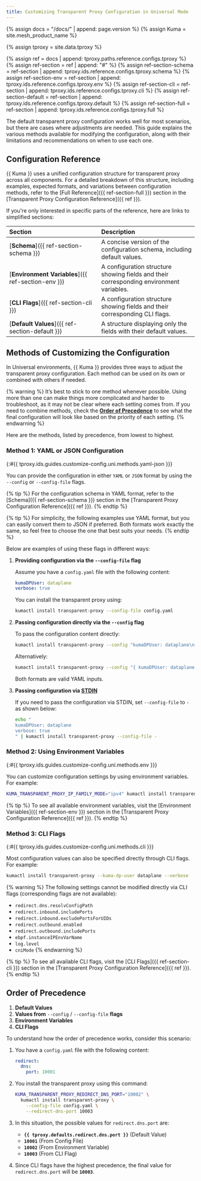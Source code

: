 ```yaml
---
title: Customizing Transparent Proxy Configuration in Universal Mode
---
```


{% assign docs = "/docs/" | append: page.version %}
{% assign Kuma = site.mesh_product_name %}

{% assign tproxy = site.data.tproxy %}

{% assign ref = docs | append: tproxy.paths.reference.configs.tproxy %}
{% assign ref-section = ref | append: "#" %}
{% assign ref-section-schema = ref-section | append: tproxy.ids.reference.configs.tproxy.schema %}
{% assign ref-section-env = ref-section | append: tproxy.ids.reference.configs.tproxy.env %}
{% assign ref-section-cli = ref-section | append: tproxy.ids.reference.configs.tproxy.cli %}
{% assign ref-section-default = ref-section | append: tproxy.ids.reference.configs.tproxy.default %}
{% assign ref-section-full = ref-section | append: tproxy.ids.reference.configs.tproxy.full %}

The default transparent proxy configuration works well for most scenarios, but there are cases where adjustments are needed. This guide explains the various methods available for modifying the configuration, along with their limitations and recommendations on when to use each one.

## Configuration Reference

{{ Kuma }} uses a unified configuration structure for transparent proxy across all components. For a detailed breakdown of this structure, including examples, expected formats, and variations between configuration methods, refer to the [Full Reference]({{ ref-section-full }}) section in the [Transparent Proxy Configuration Reference]({{ ref }}).

If you're only interested in specific parts of the reference, here are links to simplified sections:

| Section                                                 | Description                                                                             |
|:--------------------------------------------------------|:----------------------------------------------------------------------------------------|
| [**Schema**]({{ ref-section-schema }})                  | A concise version of the configuration schema, including default values.                |
| [**Environment&nbsp;Variables**]({{ ref-section-env }}) | A configuration structure showing fields and their corresponding environment variables. |
| [**CLI&nbsp;Flags**]({{ ref-section-cli }})             | A configuration structure showing fields and their corresponding CLI flags.             |
| [**Default&nbsp;Values**]({{ ref-section-default }})    | A structure displaying only the fields with their default values.                       |

## Methods of Customizing the Configuration

In Universal environments, {{ Kuma }} provides three ways to adjust the transparent proxy configuration. Each method can be used on its own or combined with others if needed.

{% warning %}
It’s best to stick to one method whenever possible. Using more than one can make things more complicated and harder to troubleshoot, as it may not be clear where each setting comes from. If you need to combine methods, check the [**Order of Precedence**](#order-of-precedence) to see what the final configuration will look like based on the priority of each setting.
{% endwarning %}

Here are the methods, listed by precedence, from lowest to highest. 

### Method 1: YAML or JSON Configuration
{:#{{ tproxy.ids.guides.customize-config.uni.methods.yaml-json }}}

You can provide the configuration in either `YAML` or `JSON` format by using the `--config` or `--config-file` flags.

{% tip %}
For the configuration schema in YAML format, refer to the [Schema]({{ ref-section-schema }}) section in the [Transparent Proxy Configuration Reference]({{ ref }}).
{% endtip %}

{% tip %}
For simplicity, the following examples use YAML format, but you can easily convert them to JSON if preferred. Both formats work exactly the same, so feel free to choose the one that best suits your needs.
{% endtip %}

Below are examples of using these flags in different ways:

1. **Providing configuration via the `--config-file` flag**

   Assume you have a `config.yaml` file with the following content:

   ```yaml
   kumaDPUser: dataplane
   verbose: true
   ```

   You can install the transparent proxy using:

   ```sh
   kumactl install transparent-proxy --config-file config.yaml
   ```

2. **Passing configuration directly via the `--config` flag**

   To pass the configuration content directly:

   ```sh
   kumactl install transparent-proxy --config "kumaDPUser: dataplane\nverbose: true"
   ```

   Alternatively:

   ```sh
   kumactl install transparent-proxy --config "{ kumaDPUser: dataplane, verbose: true }"
   ```

   Both formats are valid YAML inputs.

3. **Passing configuration via [STDIN](https://en.wikipedia.org/wiki/Standard_streams#Standard_input_(stdin))**

   If you need to pass the configuration via STDIN, set `--config-file` to `-` as shown below:

   ```sh
   echo "
   kumaDPUser: dataplane
   verbose: true
   " | kumactl install transparent-proxy --config-file -
   ```

### Method 2: Using Environment Variables
{:#{{ tproxy.ids.guides.customize-config.uni.methods.env }}}

You can customize configuration settings by using environment variables. For example:

```sh
KUMA_TRANSPARENT_PROXY_IP_FAMILY_MODE="ipv4" kumactl install transparent-proxy
```

{% tip %}
To see all available environment variables, visit the [Environment Variables]({{ ref-section-env }}) section in the [Transparent Proxy Configuration Reference]({{ ref }}).
{% endtip %}

### Method 3: CLI Flags
{:#{{ tproxy.ids.guides.customize-config.uni.methods.cli }}}

Most configuration values can also be specified directly through CLI flags. For example:

```sh
kumactl install transparent-proxy --kuma-dp-user dataplane --verbose
```

{% warning %}
The following settings cannot be modified directly via CLI flags (corresponding flags are not available):

- `redirect.dns.resolvConfigPath`
- `redirect.inbound.includePorts`
- `redirect.inbound.excludePortsForUIDs`
- `redirect.outbound.enabled`
- `redirect.outbound.includePorts`
- `ebpf.instanceIPEnvVarName`
- `log.level`
- `cniMode`
{% endwarning %}

{% tip %}
To see all available CLI flags, visit the [CLI Flags]({{ ref-section-cli }}) section in the [Transparent Proxy Configuration Reference]({{ ref }}).
{% endtip %}

## Order of Precedence

1. **Default Values**
2. **Values from** `--config` / `--config-file` **flags**
3. **Environment Variables**
4. **CLI Flags**

To understand how the order of precedence works, consider this scenario:

1. You have a `config.yaml` file with the following content:

   ```yaml
   redirect:
     dns:
       port: 10001
   ```

2. You install the transparent proxy using this command:

   ```sh
   KUMA_TRANSPARENT_PROXY_REDIRECT_DNS_PORT="10002" \
     kumactl install transparent-proxy \
       --config-file config.yaml \
       --redirect-dns-port 10003
   ```

3. In this situation, the possible values for `redirect.dns.port` are:

   - **`{{ tproxy.defaults.redirect.dns.port }}`** (Default Value)
   - **`10001`** (From Config File)
   - **`10002`** (From Environment Variable)
   - **`10003`** (From CLI Flag)

4. Since CLI flags have the highest precedence, the final value for `redirect.dns.port` will be **`10003`**.

